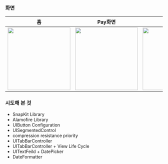### 화면

|   홈   |   Pay화면   |   검색화면   |
|  :-------------: |  :-------------: |  :-------------: |
| <img width=200 src="https://github.com/user-attachments/assets/ab12dc24-1259-4aa0-9a50-5785d87aba05"> | <img width=200 src="https://github.com/user-attachments/assets/7b8020b9-5797-4d90-992b-f3576695884e"> | <img width=200 src="https://github.com/user-attachments/assets/e81ff1b6-bc0f-49a7-b77d-ab884b8c69db"> |


### 시도해 본 것
- SnapKit Library
- Alamofire Library
- UIButton Configuration
- UISegmentedControl
- compression resistance priority
- UITabBarController
- UITabBarController + View Life Cycle
- UITextFeild + DatePicker
- DateFormatter
